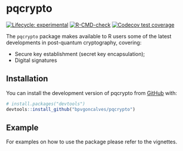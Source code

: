
<!-- README.md is generated from README.Rmd. Please edit that file -->

# pqcrypto

<!-- badges: start -->

[![Lifecycle:
experimental](https://img.shields.io/badge/lifecycle-experimental-orange.svg)](https://lifecycle.r-lib.org/articles/stages.html#experimental)
[![R-CMD-check](https://github.com/bpvgoncalves/pqcrypto/actions/workflows/R-CMD-check.yaml/badge.svg)](https://github.com/bpvgoncalves/pqcrypto/actions/workflows/R-CMD-check.yaml)
[![Codecov test
coverage](https://codecov.io/gh/bpvgoncalves/pqcrypto/branch/main/graph/badge.svg)](https://app.codecov.io/gh/bpvgoncalves/pqcrypto?branch=main)
<!-- badges: end -->

The `pqcrypto` package makes available to R users some of the latest
developments in post-quantum cryptography, covering:

- Secure key establishment (secret key encapsulation);
- Digital signatures

## Installation

You can install the development version of pqcrypto from
[GitHub](https://github.com/) with:

``` r
# install.packages("devtools")
devtools::install_github("bpvgoncalves/pqcrypto")
```

## Example

For examples on how to use the package please refer to the vignettes.
